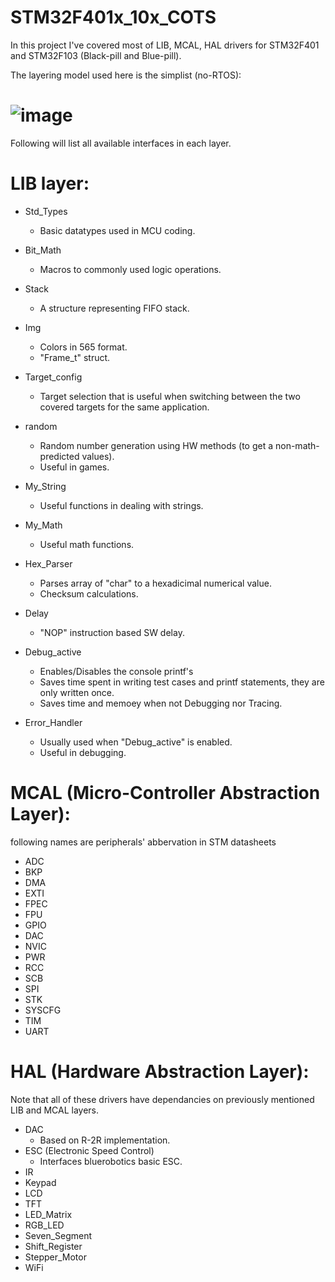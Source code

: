 # STM32F401x_10x_COTS
In this project I've covered most of LIB, MCAL, HAL drivers for STM32F401 and STM32F103 (Black-pill and Blue-pill).

The layering model used here is the simplist (no-RTOS):
# ![image](https://user-images.githubusercontent.com/99054912/212318302-c65479f6-719d-4bc9-8d42-e5014700f8d5.png)
Following will list all available interfaces in each layer.

# LIB layer:
  - Std_Types
    * Basic datatypes used in MCU coding.
    
  - Bit_Math
    * Macros to commonly used logic operations.
    
  - Stack
    * A structure representing FIFO stack.
  
  - Img
    * Colors in 565 format.
    * "Frame_t" struct.
    
  - Target_config
    * Target selection that is useful when switching between the two covered targets for the same application.
    
  - random
    * Random number generation using HW methods (to get a non-math-predicted values).
    * Useful in games.
    
  - My_String
    * Useful functions in dealing with strings.
    
  - My_Math
    * Useful math functions.
    
  - Hex_Parser
    * Parses array of "char" to a hexadicimal numerical value.
    * Checksum calculations.

  - Delay
    * "NOP" instruction based SW delay.
    
  - Debug_active
    * Enables/Disables the console printf's
    * Saves time spent in writing test cases and printf statements, they are only written once.
    * Saves time and memoey when not Debugging nor Tracing.
   
  - Error_Handler
    * Usually used when "Debug_active" is enabled.
    * Useful in debugging.
   
# MCAL (Micro-Controller Abstraction Layer):
following names are peripherals' abbervation in STM datasheets
  - ADC
  - BKP
  - DMA
  - EXTI
  - FPEC
  - FPU
  - GPIO
  - DAC
  - NVIC
  - PWR
  - RCC
  - SCB
  - SPI
  - STK
  - SYSCFG
  - TIM
  - UART

# HAL (Hardware Abstraction Layer):
Note that all of these drivers have dependancies on previously mentioned LIB and MCAL layers.
  - DAC
    * Based on R-2R implementation.
  - ESC (Electronic Speed Control)
    * Interfaces bluerobotics basic ESC.
  - IR
  - Keypad
  - LCD
  - TFT
  - LED_Matrix
  - RGB_LED
  - Seven_Segment
  - Shift_Register
  - Stepper_Motor
  - WiFi
